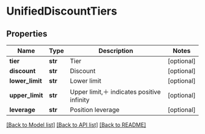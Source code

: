 # UnifiedDiscountTiers

## Properties
Name | Type | Description | Notes
------------ | ------------- | ------------- | -------------
**tier** | **str** | Tier | [optional] 
**discount** | **str** | Discount | [optional] 
**lower_limit** | **str** | Lower limit | [optional] 
**upper_limit** | **str** | Upper limit,＋ indicates positive infinity | [optional] 
**leverage** | **str** | Position leverage | [optional] 

[[Back to Model list]](../README.md#documentation-for-models) [[Back to API list]](../README.md#documentation-for-api-endpoints) [[Back to README]](../README.md)


